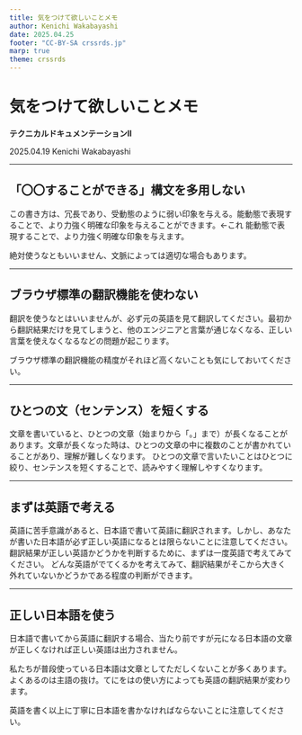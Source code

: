 ```yaml
---
title: 気をつけて欲しいことメモ
author: Kenichi Wakabayashi
date: 2025.04.25
footer: "CC-BY-SA crssrds.jp"
marp: true
theme: crssrds
---
```

<!--
class: cover
-->

# 気をつけて欲しいことメモ
**テクニカルドキュメンテーションII**

2025.04.19 Kenichi Wakabayashi

---
<!--
class: body
-->

## 「〇〇することができる」構文を多用しない

この書き方は、冗長であり、受動態のように弱い印象を与える。能動態で表現することで、より力強く明確な印象を与えることができます。←これ
能動態で表現することで、より力強く明確な印象を与えます。

絶対使うなともいいません、文脈によっては適切な場合もあります。

---

## ブラウザ標準の翻訳機能を使わない  

翻訳を使うなとはいいませんが、必ず元の英語を見て翻訳してください。最初から翻訳結果だけを見てしまうと、他のエンジニアと言葉が通じなくなる、正しい言葉を使えなくなるなどの問題が起こります。

ブラウザ標準の翻訳機能の精度がそれほど高くないことも気にしておいてください。

---

## ひとつの文（センテンス）を短くする

文章を書いていると、ひとつの文章（始まりから「。」まで）が長くなることがあります。文章が長くなった時は、ひとつの文章の中に複数のことが書かれていることがあり、理解が難しくなります。
ひとつの文章で言いたいことはひとつに絞り、センテンスを短くすることで、読みやすく理解しやすくなります。

---

## まずは英語で考える

英語に苦手意識があると、日本語で書いて英語に翻訳されます。しかし、あなたが書いた日本語が必ず正しい英語になるとは限らないことに注意してください。
翻訳結果が正しい英語かどうかを判断するために、まずは一度英語で考えてみてください。
どんな英語がでてくるかを考えてみて、翻訳結果がそこから大きく外れていないかどうかである程度の判断ができます。

---

## 正しい日本語を使う

日本語で書いてから英語に翻訳する場合、当たり前ですが元になる日本語の文章が正しくなければ正しい英語は出力されません。

私たちが普段使っている日本語は文章としてただしくないことが多くあります。よくあるのは主語の抜け。てにをはの使い方によっても英語の翻訳結果が変わります。

英語を書く以上に丁寧に日本語を書かなければならないことに注意してください。

